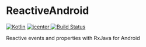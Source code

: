 # ReactiveAndroid

[ ![Kotlin](https://img.shields.io/badge/Kotlin-1.0.0--beta--4589-blue.svg)](http://kotlinlang.org) [ ![jcenter](https://api.bintray.com/packages/kittinunf/maven/ReactiveAndroid/images/download.svg) ](https://bintray.com/kittinunf/maven/ReactiveAndroid/_latestVersion) [![Build Status](https://travis-ci.org/kittinunf/ReactiveAndroid.svg?branch=master)](https://travis-ci.org/kittinunf/ReactiveAndroid)

Reactive events and properties with RxJava for Android 
